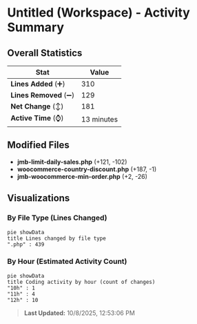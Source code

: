 # Untitled (Workspace) - Activity Summary 

## Overall Statistics

| Stat                   | Value                                                             |
| ---------------------- | ----------------------------------------------------------------- |
| **Lines Added** (➕)   | 310                                          |
| **Lines Removed** (➖) | 129                                        |
| **Net Change** (↕)    | 181                |
| **Active Time** (⌚)   | 13 minutes |


## Modified Files
- **jmb-limit-daily-sales.php** (+121, -102)
- **woocommerce-country-discount.php** (+187, -1)
- **jmb-woocommerce-min-order.php** (+2, -26)

## Visualizations

### By File Type (Lines Changed)

```mermaid
pie showData
title Lines changed by file type
".php" : 439
```

### By Hour (Estimated Activity Count)

```mermaid
pie showData
title Coding activity by hour (count of changes)
"10h" : 1
"11h" : 4
"12h" : 10
```


> **Last Updated:** 10/8/2025, 12:53:06 PM